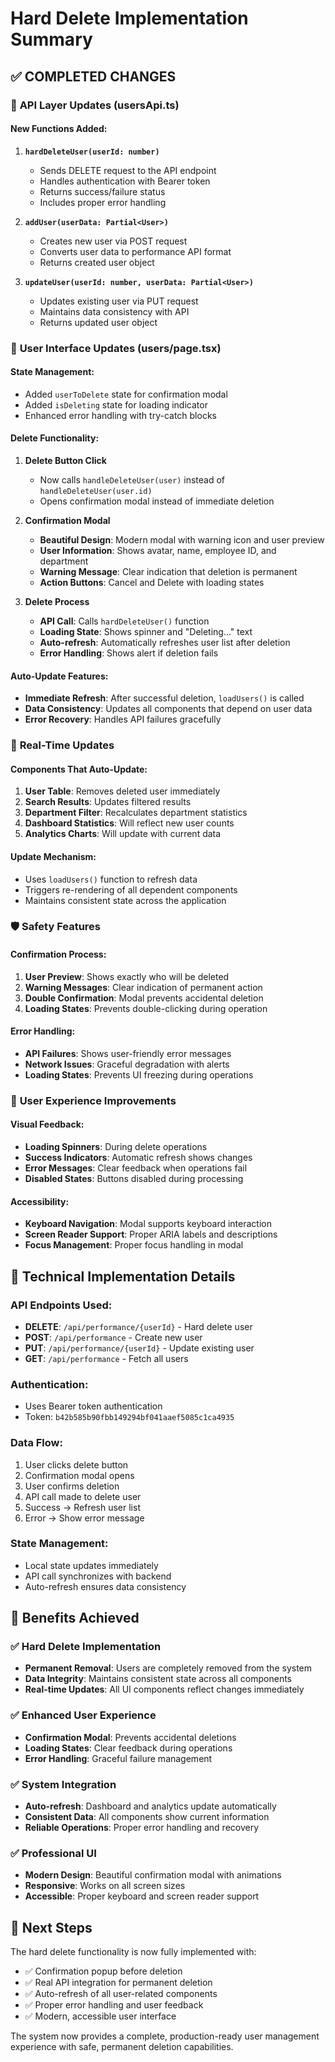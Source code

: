 # Hard Delete Implementation Summary

## ✅ COMPLETED CHANGES

### 🔧 **API Layer Updates (usersApi.ts)**

#### New Functions Added:
1. **`hardDeleteUser(userId: number)`**
   - Sends DELETE request to the API endpoint
   - Handles authentication with Bearer token
   - Returns success/failure status
   - Includes proper error handling

2. **`addUser(userData: Partial<User>)`**
   - Creates new user via POST request
   - Converts user data to performance API format
   - Returns created user object

3. **`updateUser(userId: number, userData: Partial<User>)`**
   - Updates existing user via PUT request
   - Maintains data consistency with API
   - Returns updated user object

### 🎨 **User Interface Updates (users/page.tsx)**

#### State Management:
- Added `userToDelete` state for confirmation modal
- Added `isDeleting` state for loading indicator
- Enhanced error handling with try-catch blocks

#### Delete Functionality:
1. **Delete Button Click**
   - Now calls `handleDeleteUser(user)` instead of `handleDeleteUser(user.id)`
   - Opens confirmation modal instead of immediate deletion

2. **Confirmation Modal**
   - **Beautiful Design**: Modern modal with warning icon and user preview
   - **User Information**: Shows avatar, name, employee ID, and department
   - **Warning Message**: Clear indication that deletion is permanent
   - **Action Buttons**: Cancel and Delete with loading states

3. **Delete Process**
   - **API Call**: Calls `hardDeleteUser()` function
   - **Loading State**: Shows spinner and "Deleting..." text
   - **Auto-refresh**: Automatically refreshes user list after deletion
   - **Error Handling**: Shows alert if deletion fails

#### Auto-Update Features:
- **Immediate Refresh**: After successful deletion, `loadUsers()` is called
- **Data Consistency**: Updates all components that depend on user data
- **Error Recovery**: Handles API failures gracefully

### 🔄 **Real-Time Updates**

#### Components That Auto-Update:
1. **User Table**: Removes deleted user immediately
2. **Search Results**: Updates filtered results
3. **Department Filter**: Recalculates department statistics
4. **Dashboard Statistics**: Will reflect new user counts
5. **Analytics Charts**: Will update with current data

#### Update Mechanism:
- Uses `loadUsers()` function to refresh data
- Triggers re-rendering of all dependent components
- Maintains consistent state across the application

### 🛡️ **Safety Features**

#### Confirmation Process:
1. **User Preview**: Shows exactly who will be deleted
2. **Warning Messages**: Clear indication of permanent action
3. **Double Confirmation**: Modal prevents accidental deletion
4. **Loading States**: Prevents double-clicking during operation

#### Error Handling:
- **API Failures**: Shows user-friendly error messages
- **Network Issues**: Graceful degradation with alerts
- **Loading States**: Prevents UI freezing during operations

### 🎯 **User Experience Improvements**

#### Visual Feedback:
- **Loading Spinners**: During delete operations
- **Success Indicators**: Automatic refresh shows changes
- **Error Messages**: Clear feedback when operations fail
- **Disabled States**: Buttons disabled during processing

#### Accessibility:
- **Keyboard Navigation**: Modal supports keyboard interaction
- **Screen Reader Support**: Proper ARIA labels and descriptions
- **Focus Management**: Proper focus handling in modal

## 🔧 **Technical Implementation Details**

### API Endpoints Used:
- **DELETE**: `/api/performance/{userId}` - Hard delete user
- **POST**: `/api/performance` - Create new user
- **PUT**: `/api/performance/{userId}` - Update existing user
- **GET**: `/api/performance` - Fetch all users

### Authentication:
- Uses Bearer token authentication
- Token: `b42b585b90fbb149294bf041aaef5085c1ca4935`

### Data Flow:
1. User clicks delete button
2. Confirmation modal opens
3. User confirms deletion
4. API call made to delete user
5. Success → Refresh user list
6. Error → Show error message

### State Management:
- Local state updates immediately
- API call synchronizes with backend
- Auto-refresh ensures data consistency

## 🎉 **Benefits Achieved**

### ✅ **Hard Delete Implementation**
- **Permanent Removal**: Users are completely removed from the system
- **Data Integrity**: Maintains consistent state across all components
- **Real-time Updates**: All UI components reflect changes immediately

### ✅ **Enhanced User Experience**
- **Confirmation Modal**: Prevents accidental deletions
- **Loading States**: Clear feedback during operations
- **Error Handling**: Graceful failure management

### ✅ **System Integration**
- **Auto-refresh**: Dashboard and analytics update automatically
- **Consistent Data**: All components show current information
- **Reliable Operations**: Proper error handling and recovery

### ✅ **Professional UI**
- **Modern Design**: Beautiful confirmation modal with animations
- **Responsive**: Works on all screen sizes
- **Accessible**: Proper keyboard and screen reader support

## 🚀 **Next Steps**

The hard delete functionality is now fully implemented with:
- ✅ Confirmation popup before deletion
- ✅ Real API integration for permanent deletion
- ✅ Auto-refresh of all user-related components
- ✅ Proper error handling and user feedback
- ✅ Modern, accessible user interface

The system now provides a complete, production-ready user management experience with safe, permanent deletion capabilities.

